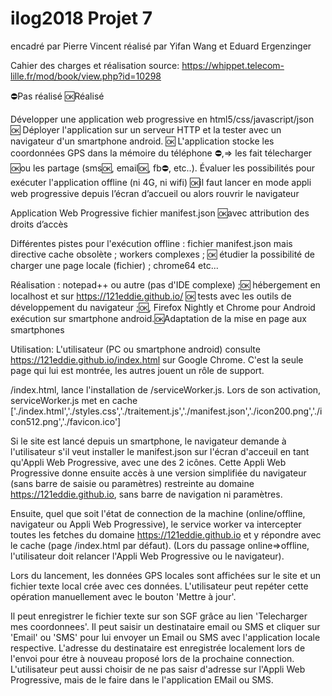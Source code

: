 # ilog2018 Projet 7
encadré par Pierre Vincent
réalisé par Yifan Wang et Eduard Ergenzinger

Cahier des charges et réalisation
source: https://whippet.telecom-lille.fr/mod/book/view.php?id=10298
 
⛔Pas réalisé
🆗Réalisé

Développer une application web progressive en html5/css/javascript/json  🆗
Déployer l'application sur un serveur HTTP et la tester avec un navigateur d'un smartphone android. 🆗
L'application stocke les coordonnées GPS dans la mémoire du téléphone ⛔,=> les fait télecharger 🆗ou les partage (sms🆗, email🆗, fb⛔, etc..).
Évaluer les possibilités pour exécuter l'application offline (ni 4G, ni wifi) 🆗il faut lancer en mode appli web progressive depuis l’écran d’accueil ou alors rouvrir le navigateur

Application Web Progressive
fichier manifest.json 🆗avec attribution des droits d’accès

Différentes pistes pour l'exécution offline :
fichier manifest.json mais directive cache obsolète ;
workers complexes ; 🆗
étudier la possibilité de charger une page locale (fichier) ;
chrome64 etc...

Réalisation :
notepad++ ou autre (pas d'IDE complexe) ;🆗
hébergement en localhost et sur https://121eddie.github.io/  🆗
tests avec les outils de développement du navigateur ;🆗, Firefox Nightly et Chrome pour Android
exécution sur smartphone android.🆗Adaptation de la mise en page aux smartphones




Utilisation:
L'utilisateur (PC ou smartphone android) consulte https://121eddie.github.io/index.html sur Google Chrome. C'est la seule page qui lui est montrée, les autres jouent un rôle de support.

/index.html, lance l'installation de /serviceWorker.js.
Lors de son activation, serviceWorker.js met en cache ['./index.html','./styles.css','./traitement.js','./manifest.json','./icon200.png','./icon512.png','./favicon.ico']

Si le site est lancé depuis un smartphone, le navigateur demande à l'utilisateur s'il veut installer le manifest.json sur l'écran d'acceuil en tant qu'Appli Web Progressive, avec une des 2 icônes. 
Cette Appli Web Progressive donne ensuite accès à une version simplifiée du navigateur (sans barre de saisie ou paramètres) restreinte au domaine https://121eddie.github.io, sans barre de navigation ni paramètres. 

Ensuite, quel que soit l'état de connection de la machine (online/offline, navigateur ou Appli Web Progressive), le service worker va intercepter toutes les fetches du domaine https://121eddie.github.io et y répondre avec le cache (page /index.html par défaut). (Lors du passage online=>offline, l'utilisateur doit relancer l'Appli Web Progressive ou le navigateur).


Lors du lancement, les données GPS locales sont affichées sur le site et un fichier texte local crée avec ces données.
L'utilisateur peut repéter cette opération manuellement avec le bouton 'Mettre à jour'.

Il peut enregistrer le fichier texte sur son SGF grâce au lien 'Telecharger mes coordonnees'.
Il peut saisir un destinataire email ou SMS et cliquer sur 'Email' ou 'SMS' pour lui envoyer un Email ou SMS avec l'application locale respective.
L'adresse du destinataire est enregistrée localement lors de l'envoi pour étre à nouveau proposé lors de la prochaine connection.
L'utilisateur peut aussi choisir de ne pas saisr d'adresse sur l'Appli Web Progressive, mais de le faire dans le l'application EMail ou SMS.


